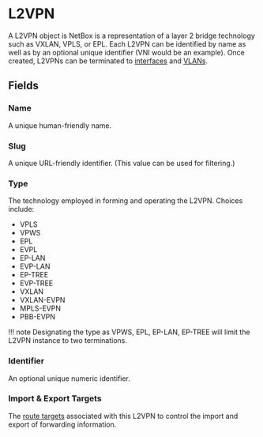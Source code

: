 # L2VPN

A L2VPN object is NetBox is a representation of a layer 2 bridge technology such as VXLAN, VPLS, or EPL. Each L2VPN can be identified by name as well as by an optional unique identifier (VNI would be an example). Once created, L2VPNs can be terminated to [interfaces](../dcim/interface.md) and [VLANs](./vlan.md).

## Fields

### Name

A unique human-friendly name.

### Slug

A unique URL-friendly identifier. (This value can be used for filtering.)

### Type

The technology employed in forming and operating the L2VPN. Choices include:

* VPLS
* VPWS
* EPL
* EVPL
* EP-LAN
* EVP-LAN
* EP-TREE
* EVP-TREE
* VXLAN
* VXLAN-EVPN
* MPLS-EVPN
* PBB-EVPN

!!! note
    Designating the type as VPWS, EPL, EP-LAN, EP-TREE will limit the L2VPN instance to two terminations.

### Identifier

An optional unique numeric identifier.

### Import & Export Targets

The [route targets](./routetarget.md) associated with this L2VPN to control the import and export of forwarding information.

